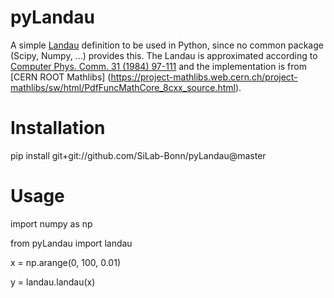 # pyLandau

A simple [Landau](http://en.wikipedia.org/wiki/Landau_distribution) definition to be used in Python, since no common package (Scipy, Numpy, ...) provides this.
The Landau is approximated according to  [Computer Phys. Comm. 31 (1984) 97-111](http://dx.doi.org/10.1016/0010-4655(84)90085-7) 
and the implementation is from [CERN ROOT Mathlibs] (https://project-mathlibs.web.cern.ch/project-mathlibs/sw/html/PdfFuncMathCore_8cxx_source.html).

# Installation

pip install git+git://github.com/SiLab-Bonn/pyLandau@master

# Usage

import numpy as np

from pyLandau import landau

x = np.arange(0, 100, 0.01)

y = landau.landau(x)


